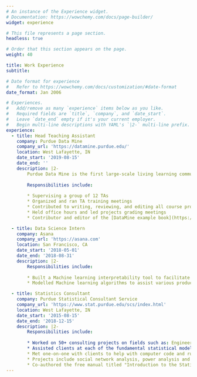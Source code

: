 ```yaml
---
# An instance of the Experience widget.
# Documentation: https://wowchemy.com/docs/page-builder/
widget: experience

# This file represents a page section.
headless: true

# Order that this section appears on the page.
weight: 40

title: Work Experience
subtitle:

# Date format for experience
#   Refer to https://wowchemy.com/docs/customization/#date-format
date_format: Jan 2006

# Experiences.
#   Add/remove as many `experience` items below as you like.
#   Required fields are `title`, `company`, and `date_start`.
#   Leave `date_end` empty if it's your current employer.
#   Begin multi-line descriptions with YAML's `|2-` multi-line prefix.
experience:
  - title: Head Teaching Assistant
    company: Purdue Data Mine 
    company_url: 'https://datamine.purdue.edu/'
    location: West Lafayette, IN
    date_start: '2019-08-15'
    date_end: ''  
    description: |2-  
        Purdue Data Mine is the first large-scale living learning community for undergraduates from all majors, focused on Data Science for All.  
        
        Responsibilities include:  
        
        * Supervising a group of 12 TAs  
        * Organized and ran TA training meetings  
        * Contributed to writing, reviewing, and editing all course projects  
        * Held office hours and led projects grading meetings  
        * Contributor and editor of the [DataMine example book](https://thedatamine.github.io/the-examples-book/index.html)    

  - title: Data Science Intern
    company: Asana 
    company_url: 'https://asana.com'
    location: San Francisco, CA
    date_start: '2018-05-01'
    date_end: '2018-08-31'  
    description: |2-  
        Responsibilities include:    
        
        * Built a Machine learning interpretability tool to facilitate business team understanding of machine learning results.  
        * Modelled Machine learning algorithms to assist various product teams decisions.  

  - title: Statistics Consultant
    company: Purdue Statistical Consultant Service 
    company_url: 'https://www.stat.purdue.edu/scs/index.html'
    location: West Lafayette, IN
    date_start: '2015-08-15'
    date_end: '2018-12-15'  
    description: |2-  
        Responsibilities include:      
                
        * Worked on 50+ consulting projects on fields such as: Engineering, Social Sciences, Natural Sciences, Hotel Management, Linguistics.  
        * Assisted clients at each of the fundamental statistical modeling steps: defining scope of project, design of experiment, data quality control, data analysis andm visualization, results interpretation and writing for journal publication, technical report and grant proposal.  
        * Met one-on-one with clients to help with computer code and running statistical analysis and machine learning projects using R, SAS, SPSS, MATLAB and SQL.  
        * Projects include social network analysis, power analysis and sample size calculation for complex experimental designs, analysis of large time series data, analysis on datasets with missing values, evaluation metrics engineering.  
        * Co-authored the free manual titled "Introduction to the Statistical Software R", providing a quick introduction to R for the use of faculty and students at Purdue University.
---
```


